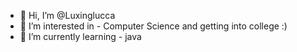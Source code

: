 - 👋 Hi, I’m @Luxinglucca
- 👀 I’m interested in - Computer Science and getting into college :)
- 🌱 I’m currently learning - java
